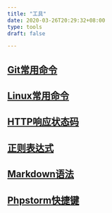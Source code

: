 ```yaml
---
title: "工具"
date: 2020-03-26T20:29:32+08:00
type: tools
draft: false

---
```


## [Git常用命令](/2020/3/26/git-command.html)

## [Linux常用命令](/2020/3/26/linux-command.html)

## [HTTP响应状态码](/2020/4/1/http-response-status-codes.html)

## [正则表达式](/2020/04/14/regexp.html)

## [Markdown语法](/2020/04/14/markdown.html)

## [Phpstorm快捷键](/2020/05/12/phpstorm-keymap.html)
